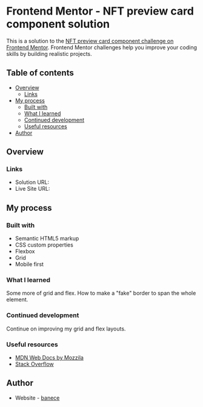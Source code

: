 # Frontend Mentor - NFT preview card component solution

This is a solution to the [NFT preview card component challenge on Frontend Mentor](https://www.frontendmentor.io/challenges/nft-preview-card-component-SbdUL_w0U). Frontend Mentor challenges help you improve your coding skills by building realistic projects. 

## Table of contents

- [Overview](#overview)
  - [Links](#links)
- [My process](#my-process)
  - [Built with](#built-with)
  - [What I learned](#what-i-learned)
  - [Continued development](#continued-development)
  - [Useful resources](#useful-resources)
- [Author](#author)

## Overview

### Links

- Solution URL: []()
- Live Site URL: []()

## My process

### Built with

- Semantic HTML5 markup
- CSS custom properties
- Flexbox
- Grid
- Mobile first

### What I learned

Some more of grid and flex. How to make a "fake" border to span the whole element.

### Continued development

Continue on improving my grid and flex layouts.

### Useful resources

- [MDN Web Docs by Mozzila](https://developer.mozilla.org/en-US/)
- [Stack Overflow](https://stackoverflow.com/)

## Author

- Website - [banece](https://github.com/banece)

